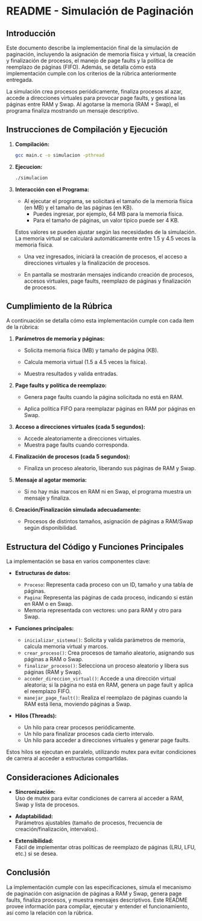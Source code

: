 # README - Simulación de Paginación

## Introducción

Este documento describe la implementación final de la simulación de paginación, incluyendo la asignación de memoria física y virtual, la creación y finalización de procesos, el manejo de page faults y la política de reemplazo de páginas (FIFO). Además, se detalla cómo esta implementación cumple con los criterios de la rúbrica anteriormente entregada.

La simulación crea procesos periódicamente, finaliza procesos al azar, accede a direcciones virtuales para provocar page faults, y gestiona las páginas entre RAM y Swap. Al agotarse la memoria (RAM + Swap), el programa finaliza mostrando un mensaje descriptivo.

## Instrucciones de Compilación y Ejecución

1. **Compilación:**
   ```bash
   gcc main.c -o simulacion -pthread

2. **Ejecucion:**
   ```bash
   ./simulacion

3. **Interacción con el Programa:**
   - Al ejecutar el programa, se solicitará el tamaño de la memoria física (en MB) y el tamaño de las páginas (en KB).
      - Puedes ingresar, por ejemplo, 64 MB para la memoria física.
      - Para el tamaño de páginas, un valor típico puede ser 4 KB.
   
   Estos valores se pueden ajustar según las necesidades de la simulación. La memoria virtual se calculará automáticamente entre 1.5 y 4.5 veces la memoria física.

   - Una vez ingresados, iniciará la creación de procesos, el acceso a direcciones virtuales y la finalización de procesos.
   
   - En pantalla se mostrarán mensajes indicando creación de procesos, accesos virtuales, page faults, reemplazo de páginas y finalización de procesos.
   
   

## Cumplimiento de la Rúbrica

A continuación se detalla cómo esta implementación cumple con cada ítem de la rúbrica:

1. **Parámetros de memoria y páginas:**  
   - Solicita memoria física (MB) y tamaño de página (KB).
     
   - Calcula memoria virtual (1.5 a 4.5 veces la física).
     
   - Muestra resultados y valida entradas.

2. **Page faults y política de reemplazo:**  
   - Genera page faults cuando la página solicitada no está en RAM.
     
   - Aplica política FIFO para reemplazar páginas en RAM por páginas en Swap.

3. **Acceso a direcciones virtuales (cada 5 segundos):**  
   - Accede aleatoriamente a direcciones virtuales.
   - Muestra page faults cuando corresponda.

4. **Finalización de procesos (cada 5 segundos):**  
   - Finaliza un proceso aleatorio, liberando sus páginas de RAM y Swap.

5. **Mensaje al agotar memoria:**  
   - Si no hay más marcos en RAM ni en Swap, el programa muestra un mensaje y finaliza.

6. **Creación/Finalización simulada adecuadamente:**  
   - Procesos de distintos tamaños, asignación de páginas a RAM/Swap según disponibilidad.
     
## Estructura del Código y Funciones Principales

La implementación se basa en varios componentes clave:

- **Estructuras de datos:**
  - `Proceso`: Representa cada proceso con un ID, tamaño y una tabla de páginas.
  - `Pagina`: Representa las páginas de cada proceso, indicando si están en RAM o en Swap.
  - Memoria representada con vectores: uno para RAM y otro para Swap.

- **Funciones principales:**
  - `inicializar_sistema()`: Solicita y valida parámetros de memoria, calcula memoria virtual y marcos.
  - `crear_proceso()`: Crea procesos de tamaño aleatorio, asignando sus páginas a RAM o Swap.
  - `finalizar_proceso()`: Selecciona un proceso aleatorio y libera sus páginas (RAM y Swap).
  - `acceder_direccion_virtual()`: Accede a una dirección virtual aleatoria; si la página no está en RAM, genera un page fault y aplica el reemplazo FIFO.
  - `manejar_page_fault()`: Realiza el reemplazo de páginas cuando la RAM está llena, moviendo páginas a Swap.

- **Hilos (Threads):**
  - Un hilo para crear procesos periódicamente.
  - Un hilo para finalizar procesos cada cierto intervalo.
  - Un hilo para acceder a direcciones virtuales y generar page faults.

Estos hilos se ejecutan en paralelo, utilizando mutex para evitar condiciones de carrera al acceder a estructuras compartidas.

## Consideraciones Adicionales

- **Sincronización:**  
  Uso de mutex para evitar condiciones de carrera al acceder a RAM, Swap y lista de procesos.

- **Adaptabilidad:**  
  Parámetros ajustables (tamaño de procesos, frecuencia de creación/finalización, intervalos).

- **Extensibilidad:**  
  Fácil de implementar otras políticas de reemplazo de páginas (LRU, LFU, etc.) si se desea.

## Conclusión

La implementación cumple con las especificaciones, simula el mecanismo de paginación con asignación de páginas a RAM y Swap, genera page faults, finaliza procesos, y muestra mensajes descriptivos. Este README provee información para compilar, ejecutar y entender el funcionamiento, así como la relación con la rúbrica.

